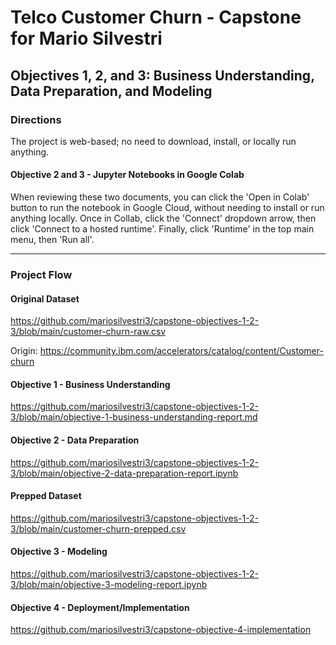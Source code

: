 # Telco Customer Churn - Capstone for Mario Silvestri

## Objectives 1, 2, and 3: Business Understanding, Data Preparation, and Modeling

### Directions

The project is web-based; no need to download, install, or locally run anything.

#### Objective 2 and 3 - Jupyter Notebooks in Google Colab

When reviewing these two documents, you can click the 'Open in Colab' button to run the notebook in Google Cloud, without needing to install or run anything locally. Once in Collab, click the 'Connect' dropdown arrow, then click 'Connect to a hosted runtime'. Finally, click 'Runtime' in the top main menu, then 'Run all'.

---

### Project Flow

#### Original Dataset

https://github.com/mariosilvestri3/capstone-objectives-1-2-3/blob/main/customer-churn-raw.csv

Origin: https://community.ibm.com/accelerators/catalog/content/Customer-churn

#### Objective 1 - Business Understanding

https://github.com/mariosilvestri3/capstone-objectives-1-2-3/blob/main/objective-1-business-understanding-report.md

#### Objective 2 - Data Preparation

https://github.com/mariosilvestri3/capstone-objectives-1-2-3/blob/main/objective-2-data-preparation-report.ipynb

#### Prepped Dataset

https://github.com/mariosilvestri3/capstone-objectives-1-2-3/blob/main/customer-churn-prepped.csv

#### Objective 3 - Modeling

https://github.com/mariosilvestri3/capstone-objectives-1-2-3/blob/main/objective-3-modeling-report.ipynb

#### Objective 4 - Deployment/Implementation

https://github.com/mariosilvestri3/capstone-objective-4-implementation
